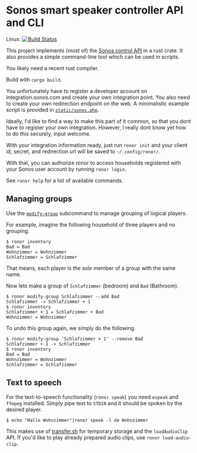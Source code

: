 # Sonos smart speaker controller API and CLI

Linux: [![Build Status](https://travis-ci.org/mlang/ronor.svg?branch=master)](https://travis-ci.org/mlang/ronor)

This project implements (most of) the [Sonos control API] in a rust crate. It also provides a simple command-line tool which can be used in scripts.

You likely need a recent rust compiler.

Build with `cargo build`.

You unfortunately have to register a developer account on integration.sonos.com and create your own integration point. You also need to create your own redirection endpoint on the web. A minimalistic example script is provided in [`static/sonos.php`].

Ideally, I'd like to find a way to make this part of it common, so that you dont have to register your own integration. However, I really dont know yet how to do this securely, input welcome.

With your integration information ready, just run `ronor init` and your client id, secret, and redirection url will be saved to `~/.config/ronor/`.

With that, you can authorize ronor to access households registered with your Sonos user account by running `ronor login`.

See `ronor help` for a list of available commands.

## Managing groups

Use the [`modify-group`] subcommand to manage grouping of logical players.

For example, imagine the following household of three players and no grouping.

```console
$ ronor inventory
Bad = Bad
Wohnzimmer = Wohnzimmer
Schlafzimmer = Schlafzimmer
```

That means, each player is the sole member of a group with the same name.

Now lets make a group of `Schlafzimmer` (bedroom) and `Bad` (Bathroom).

```console
$ ronor modify-group Schlafzimmer --add Bad
Schlafzimmer -> Schlafzimmer + 1
$ ronor inventory
Schlafzimmer + 1 = Schlafzimmer + Bad
Wohnzimmer = Wohnzimmer
```

To undo this group again, we simply do the following.

```console
$ ronor modify-group 'Schlafzimmer + 1' --remove Bad
Schlafzimmer + 1 -> Schlafzimmer
$ ronor inventory
Bad = Bad
Wohnzimmer = Wohnzimmer
Schlafzimmer = Schlafzimmer
```

## Text to speech

For the text-to-speech functionality (`ronor speak`) you need `espeak` and `ffmpeg` installed. Simply pipe text to `STDIN` and it should be spoken by the desired player.

```console
$ echo "Hallo Wohnzimmer"|ronor speak -l de Wohnzimmer
```

This makes use of [transfer.sh] for temporary storage and the `loadAudioClip` API.  If you'd like to play already prepared audio clips, use `ronor load-audio-clip`.

[Sonos control API]: https://developer.sonos.com/reference/control-api/
[transfer.sh]: https://transfer.sh/
[`static/sonos.php`]: https://github.com/mlang/ronor/blob/master/static/sonos.php
[`modify-group`]: https://github.com/mlang/ronor/blob/master/src/subcmds/modify_group.rs
